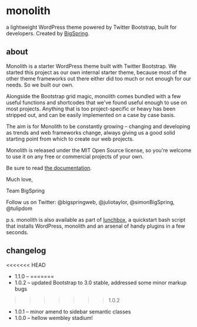 monolith
========

a lightweight WordPress theme powered by Twitter Bootstrap, built for developers. Created by [BigSpring](http://www.bigspring.co.uk).

about
-----

Monolith is a starter WordPress theme built with Twitter Bootstrap. We started this project as our own internal starter
theme, because most of the other theme frameworks out there either did too much or not enough for our needs. So we built our own.

Alongside the Bootstrap grid magic, monolith comes bundled with a few useful functions and shortcodes that we've found useful enough to use on most projects. Anything that is too project-specific or heavy has been stripped out, and can be easily implemented on a case by case basis.

The aim is for Monolith to be constantly growing – changing and developing as trends and web frameworks change, always giving us a good solid starting point from which to create our web projects.

Monolith is released under the MIT Open Source license, so you're welcome to use it on any free or commercial projects of your own.

Be sure to read [the documentation](https://github.com/bigspring/monolith/wiki).
		
Much love,

Team BigSpring

Follow us on Twitter:
@bigspringweb, @juliotaylor, @simonBigSpring, @tulipdom

p.s. monolith is also available as part of [lunchbox](https://github.com/bigspring/lunchbox), a quickstart bash script that installs WordPress, monolith and an arsenal of handy plugins in a few seconds.


changelog
-----

<<<<<<< HEAD
* 1.1.0 – 
=======
* 1.0.2 – updated Bootstrap to 3.0 stable, addressed some minor markup bugs
>>>>>>> 1.0.2
* 1.0.1 – minor amend to sidebar semantic classes
* 1.0.0 – hellow wembley stadium!